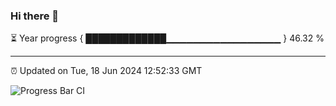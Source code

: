 ### Hi there 👋

⏳ Year progress { █████████████▁▁▁▁▁▁▁▁▁▁▁▁▁▁▁▁▁ } 46.32 %

---

⏰ Updated on Tue, 18 Jun 2024 12:52:33 GMT

![Progress Bar CI](https://github.com/IshwaranRudhara/GIT-ACTION/workflows/Progress%20Bar%20CI/badge.svg)
